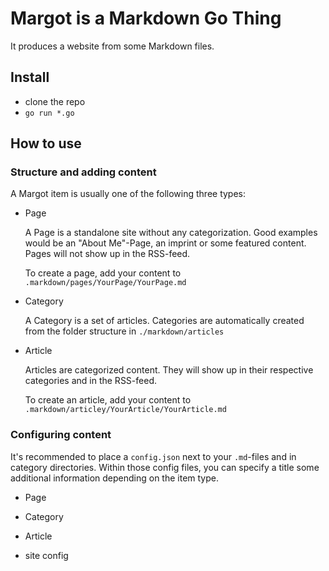 # Margot is a **Mar**kdown **Go** **T**hing
It produces a website from some Markdown files.

## Install
- clone the repo
- `go run *.go`

## How to use
### Structure and adding content
A Margot item is usually one of the following three types:
- Page

    A Page is a standalone site without any categorization. Good examples would be an "About Me"-Page, an imprint or some featured content.
    Pages will not show up in the RSS-feed.
    
    To create a page, add your content to `.markdown/pages/YourPage/YourPage.md`

- Category

    A Category is a set of articles. Categories are automatically created from the folder structure in `./markdown/articles`

- Article

    Articles are categorized content. They will show up in their respective categories and in the RSS-feed.

    To create an article, add your content to `.markdown/articley/YourArticle/YourArticle.md`

### Configuring content

It's recommended to place a `config.json` next to your `.md`-files and in category directories. Within those config files, you can specify a title some additional information depending on the item type.

- Page

- Category

- Article

- site config
